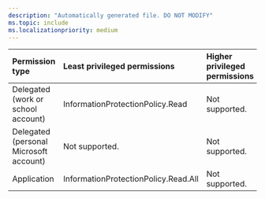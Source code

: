 ```yaml
---
description: "Automatically generated file. DO NOT MODIFY"
ms.topic: include
ms.localizationpriority: medium
---
```


|Permission type|Least privileged permissions|Higher privileged permissions|
|:---|:---|:---|
|Delegated (work or school account)|InformationProtectionPolicy.Read|Not supported.|
|Delegated (personal Microsoft account)|Not supported.|Not supported.|
|Application|InformationProtectionPolicy.Read.All|Not supported.|

